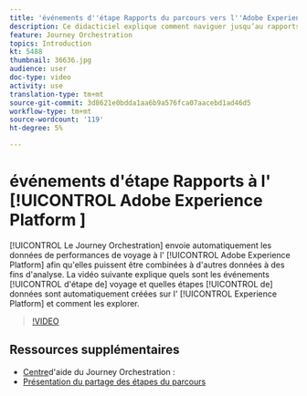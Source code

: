 ```yaml
---
title: 'événements d''étape Rapports du parcours vers l''Adobe Experience Platform '
description: Ce didacticiel explique comment naviguer jusqu’au rapports de votre voyage, comment personnaliser des plages de dates pour votre rapport et comment enregistrer un modèle de rapports pour une utilisation ultérieure.
feature: Journey Orchestration
topics: Introduction
kt: 5488
thumbnail: 36636.jpg
audience: user
doc-type: video
activity: use
translation-type: tm+mt
source-git-commit: 3d8621e0bdda1aa6b9a576fca07aacebd1ad46d5
workflow-type: tm+mt
source-wordcount: '119'
ht-degree: 5%

---
```



# événements d&#39;étape Rapports à l&#39; [!UICONTROL Adobe Experience Platform ]

[!UICONTROL Le Journey Orchestration] envoie automatiquement les données de performances de voyage à l&#39; [!UICONTROL Adobe Experience Platform] afin qu&#39;elles puissent être combinées à d&#39;autres données à des fins d&#39;analyse.
La vidéo suivante explique quels sont les événements [!UICONTROL d&#39;étape de] voyage et quelles étapes [!UICONTROL de] données sont automatiquement créées sur l&#39; [!UICONTROL Experience Platform] et comment les explorer.

>[!VIDEO](https://video.tv.adobe.com/v/36636?quality=12)

## Ressources supplémentaires

* [Centre](https://docs.adobe.com/content/help/en/journeys/using/journey-orchestration-home.html)d&#39;aide du Journey Orchestration :
* [Présentation du partage des étapes du parcours](https://docs.adobe.com/content/help/en/journeys/using/building-journeys/sharing-journey-steps/sharing-overview.html)
